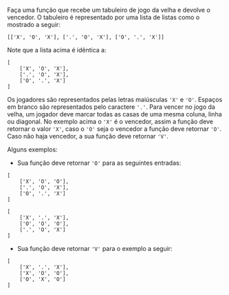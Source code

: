 Faça uma função que recebe um tabuleiro de jogo da velha e devolve o vencedor. O tabuleiro é representado por uma lista de listas como o mostrado a seguir:

```
[['X', 'O', 'X'], ['.', 'O', 'X'], ['O', '.', 'X']]
```

Note que a lista acima é idêntica a:

```
[
    ['X', 'O', 'X'],
    ['.', 'O', 'X'],
    ['O', '.', 'X']
]
```

Os jogadores são representados pelas letras maiúsculas `'X'` e `'O'`. Espaços em branco são representados pelo caractere `'.'`. Para vencer no jogo da velha, um jogador deve marcar todas as casas de uma mesma coluna, linha ou diagonal. No exemplo acima o `'X'` é o vencedor, assim a função deve retornar o valor `'X'`, caso o `'O'` seja o vencedor a função deve retornar `'O'`. Caso não haja vencedor, a sua função deve retornar `'V'`.

Alguns exemplos:

- Sua função deve retornar `'O'` para as seguintes entradas:

```
[
    ['X', 'O', 'O'],
    ['.', 'O', 'X'],
    ['O', '.', 'X']
]
```

```
[
    ['X', '.', 'X'],
    ['O', 'O', 'O'],
    ['.', 'O', 'X']
]
```

- Sua função deve retornar `'V'` para o exemplo a seguir:

```
[
    ['X', '.', 'X'],
    ['X', 'O', 'O'],
    ['O', 'X', 'O']
]
```